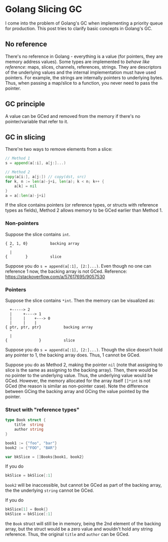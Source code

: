 # Golang Slicing GC

I come into the problem of Golang's GC when implementing a priority queue for production. This post tries to clarify basic concepts in Golang's GC.



## No reference

There's no reference in Golang - everything is a value (for pointers, they are memory address values). Some types are implemented to *behave like reference*: maps, slices, channels, references, strings. They are descriptors of the underlying values and the internal implementation must have used pointers. For example, the strings are internally pointers to underlying bytes. Thus, when passing a map/slice to a function, you never need to pass the pointer.



## GC principle

A value can be GCed and removed from the memory if there's no pointer/variable that refer to it.



## GC in slicing

There're two ways to remove elements from a slice:

```go
// Method 1
s = append(a[:i], a[j:]...)

// Method 2
copy(a[i:], a[j:]) // copy(dst, src)
for k, n := len(a)-j+i, len(a); k < n; k++ {
    a[k] = nil
}
a = a[:len(a)-j+i]
```

If the slice contains pointers (or reference types, or structs with reference types as fields), Method 2 allows memory to be GCed earlier than Method 1. 



### Non-pointers

Suppose the slice contains `int`. 

```
{ 2, 1, 0}          backing array
  ^
  |
{        }          slice
```

Suppose you do `s = append(a[:1], [2:]...)`. Even though no one can reference 1 now, the backing array is not GCed. Reference: https://stackoverflow.com/a/57617695/9057530



### Pointers

Suppose the slice contains `*int`. Then the memory can be visualized as:

```
  +-----> 2
  |     +----> 1
  |     |    +---> 0
  |     |    |
{ ptr, ptr, ptr}          backing array
  ^
  |
{              }          slice
```

Suppose you do `s = append(a[:1], [2:]...)`. Though the slice doesn't hold any pointer to 1, the backing array does. Thus, 1 cannot be GCed.

Suppose you do as Method 2, making the pointer `nil` (note that assigning to slice is the same as assigning to the backing array). Then, there would be no pointer to the underlying value. Thus, the underlying value would be GCed. However, the memory allocated for the array itself `[]*int` is not GCed (the reason is similar as non-pointer case). Note the difference between GCing the backing array and GCing the   value pointed by the pointer.



### Struct with "reference types"

```go
type Book struct {
    title  string
    author string
}

book1 := {"foo", "bar"}
book2 := {"FOO", "BAR"}

var bkSlice = []Books{book1, book2}
```

If you do

```go
bkSlice = bkSlice[:1]
```

`book2` will be inaccessible, but cannot be GCed as part of the backing array, the the underlying `string` cannot be GCed.

If you do

```go
bkSlice[1] = Book{}
bkSlice = bkSlice[:1]
```

the `Book` struct will still be in memory, being the 2nd element of the backing array, but the struct would be a zero value and wouldn't hold any string reference. Thus, the original `title` and `author` can be GCed. 












